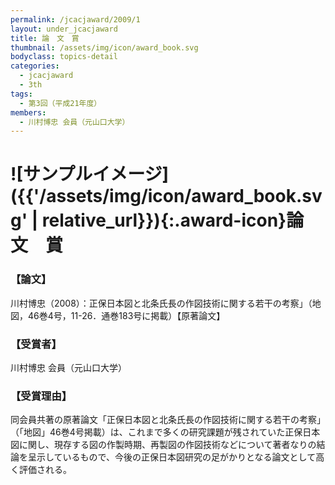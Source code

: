 ```yaml
---
permalink: /jcacjaward/2009/1
layout: under_jcacjaward
title: 論　文　賞
thumbnail: /assets/img/icon/award_book.svg
bodyclass: topics-detail
categories:
  - jcacjaward
  - 3th
tags:
  - 第3回（平成21年度）
members:
  - 川村博忠 会員（元山口大学）
---
```


# ![サンプルイメージ]({{'/assets/img/icon/award_book.svg' | relative_url}}){:.award-icon}論　文　賞

### 【論文】

川村博忠（2008）：正保日本図と北条氏長の作図技術に関する若干の考察」（地図，46巻4号，11-26．通巻183号に掲載）【原著論文】

### 【受賞者】

川村博忠 会員（元山口大学）

### 【受賞理由】

同会員共著の原著論文「正保日本図と北条氏長の作図技術に関する若干の考察」（「地図」46巻4号掲載）は、これまで多くの研究課題が残されていた正保日本図に関し、現存する図の作製時期、再製図の作図技術などについて著者なりの結論を呈示しているもので、今後の正保日本図研究の足がかりとなる論文として高く評価される。
